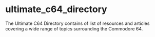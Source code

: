 # ultimate_c64_directory
The Ultimate C64 Directory contains of list of resources and articles covering a wide range of topics surrounding the Commodore 64. 
